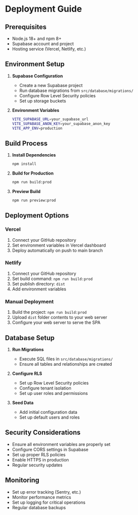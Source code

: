 # Deployment Guide

## Prerequisites
- Node.js 18+ and npm 8+
- Supabase account and project
- Hosting service (Vercel, Netlify, etc.)

## Environment Setup

1. **Supabase Configuration**
   - Create a new Supabase project
   - Run database migrations from `src/database/migrations/`
   - Configure Row Level Security policies
   - Set up storage buckets

2. **Environment Variables**
   ```bash
   VITE_SUPABASE_URL=your_supabase_url
   VITE_SUPABASE_ANON_KEY=your_supabase_anon_key
   VITE_APP_ENV=production
   ```

## Build Process

1. **Install Dependencies**
   ```bash
   npm install
   ```

2. **Build for Production**
   ```bash
   npm run build:prod
   ```

3. **Preview Build**
   ```bash
   npm run preview:prod
   ```

## Deployment Options

### Vercel
1. Connect your GitHub repository
2. Set environment variables in Vercel dashboard
3. Deploy automatically on push to main branch

### Netlify
1. Connect your GitHub repository
2. Set build command: `npm run build:prod`
3. Set publish directory: `dist`
4. Add environment variables

### Manual Deployment
1. Build the project: `npm run build:prod`
2. Upload `dist` folder contents to your web server
3. Configure your web server to serve the SPA

## Database Setup

1. **Run Migrations**
   - Execute SQL files in `src/database/migrations/`
   - Ensure all tables and relationships are created

2. **Configure RLS**
   - Set up Row Level Security policies
   - Configure tenant isolation
   - Set up user roles and permissions

3. **Seed Data**
   - Add initial configuration data
   - Set up default users and roles

## Security Considerations

- Ensure all environment variables are properly set
- Configure CORS settings in Supabase
- Set up proper RLS policies
- Enable HTTPS in production
- Regular security updates

## Monitoring

- Set up error tracking (Sentry, etc.)
- Monitor performance metrics
- Set up logging for critical operations
- Regular database backups

